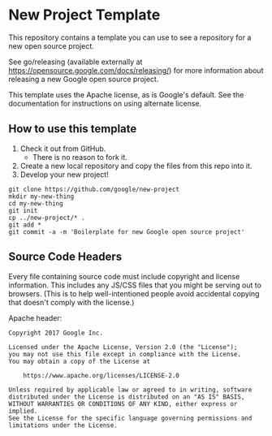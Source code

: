 # New Project Template

This repository contains a template you can use to see a repository for a
new open source project.

See go/releasing (available externally at
https://opensource.google.com/docs/releasing/) for more information about
releasing a new Google open source project.

This template uses the Apache license, as is Google's default.  See the
documentation for instructions on using alternate license.

## How to use this template

1. Check it out from GitHub.
    * There is no reason to fork it.
1. Create a new local repository and copy the files from this repo into it.
1. Develop your new project!

``` shell
git clone https://github.com/google/new-project
mkdir my-new-thing
cd my-new-thing
git init
cp ../new-project/* .
git add *
git commit -a -m 'Boilerplate for new Google open source project'
```

## Source Code Headers

Every file containing source code must include copyright and license
information. This includes any JS/CSS files that you might be serving out to
browsers. (This is to help well-intentioned people avoid accidental copying that
doesn't comply with the license.)

Apache header:

    Copyright 2017 Google Inc.

    Licensed under the Apache License, Version 2.0 (the "License");
    you may not use this file except in compliance with the License.
    You may obtain a copy of the License at

        https://www.apache.org/licenses/LICENSE-2.0

    Unless required by applicable law or agreed to in writing, software
    distributed under the License is distributed on an "AS IS" BASIS,
    WITHOUT WARRANTIES OR CONDITIONS OF ANY KIND, either express or implied.
    See the License for the specific language governing permissions and
    limitations under the License.
